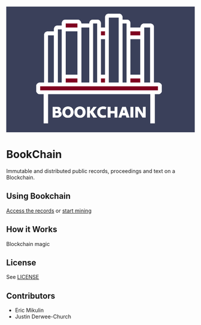 [![logo](https://raw.githubusercontent.com/ErisMik/BookChain/master/bookchainlogo.png)](https://github.com/ErisMik/BookChain)

# BookChain
Immutable and distributed public records, proceedings and text on a Blockchain.

## Using Bookchain
[Access the records](http://google.com) or [start mining](https://google.com)

## How it Works

Blockchain magic

## License
See [LICENSE](https://raw.githubusercontent.com/ErisMik/BookChain/master/LICENSE.txt)

## Contributors
* Eric Mikulin
* Justin Derwee-Church
